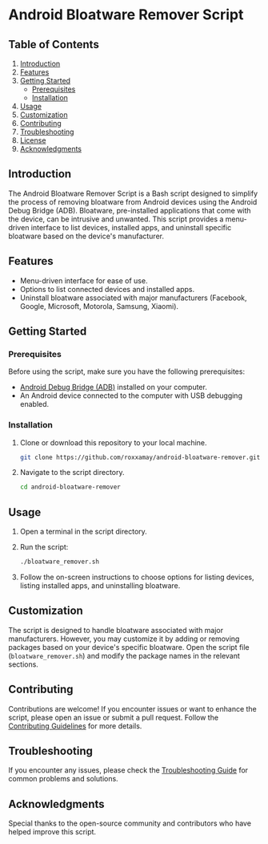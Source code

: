 # Android Bloatware Remover Script

## Table of Contents

1. [Introduction](#introduction)
2. [Features](#features)
3. [Getting Started](#getting-started)
   - [Prerequisites](#prerequisites)
   - [Installation](#installation)
4. [Usage](#usage)
5. [Customization](#customization)
6. [Contributing](#contributing)
7. [Troubleshooting](#troubleshooting)
8. [License](#license)
9. [Acknowledgments](#acknowledgments)

## Introduction

The Android Bloatware Remover Script is a Bash script designed to simplify the process of removing bloatware from Android devices using the Android Debug Bridge (ADB). Bloatware, pre-installed applications that come with the device, can be intrusive and unwanted. This script provides a menu-driven interface to list devices, installed apps, and uninstall specific bloatware based on the device's manufacturer.

## Features

- Menu-driven interface for ease of use.
- Options to list connected devices and installed apps.
- Uninstall bloatware associated with major manufacturers (Facebook, Google, Microsoft, Motorola, Samsung, Xiaomi).

## Getting Started

### Prerequisites

Before using the script, make sure you have the following prerequisites:

- [Android Debug Bridge (ADB)](https://developer.android.com/studio/command-line/adb) installed on your computer.
- An Android device connected to the computer with USB debugging enabled.

### Installation

1. Clone or download this repository to your local machine.

    ```bash
    git clone https://github.com/roxxamay/android-bloatware-remover.git
    ```

2. Navigate to the script directory.

    ```bash
    cd android-bloatware-remover
    ```

## Usage

1. Open a terminal in the script directory.

2. Run the script:

    ```bash
    ./bloatware_remover.sh
    ```

3. Follow the on-screen instructions to choose options for listing devices, listing installed apps, and uninstalling bloatware.

## Customization

The script is designed to handle bloatware associated with major manufacturers. However, you may customize it by adding or removing packages based on your device's specific bloatware. Open the script file (`bloatware_remover.sh`) and modify the package names in the relevant sections.

## Contributing

Contributions are welcome! If you encounter issues or want to enhance the script, please open an issue or submit a pull request. Follow the [Contributing Guidelines](CONTRIBUTING.md) for more details.

## Troubleshooting

If you encounter any issues, please check the [Troubleshooting Guide](docs/TROUBLESHOOTING.md) for common problems and solutions.


## Acknowledgments

Special thanks to the open-source community and contributors who have helped improve this script.
